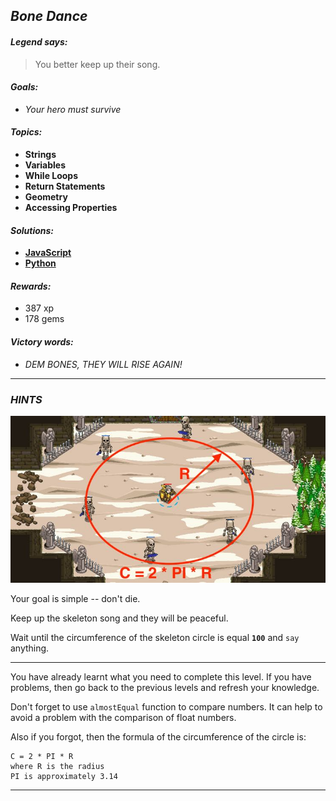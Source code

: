## _Bone Dance_

#### _Legend says:_
> You better keep up their song.

#### _Goals:_
+ _Your hero must survive_

#### _Topics:_
+ **Strings**
+ **Variables**
+ **While Loops**
+ **Return Statements**
+ **Geometry**
+ **Accessing Properties**

#### _Solutions:_
+ **[JavaScript](boneDance.js)**
+ **[Python](bone_dance.py)**

#### _Rewards:_
+ 387 xp
+ 178 gems

#### _Victory words:_
+ _DEM BONES, THEY WILL RISE AGAIN!_

___

### _HINTS_

![](img/boneDance.jpg)

Your goal is simple -- don't die.

Keep up the skeleton song and they will be peaceful.

Wait until the circumference of the skeleton circle is equal **`100`** and `say` anything.

___

You have already learnt what you need to complete this level. If you have problems, then go back to the previous levels and refresh your knowledge.

Don't forget to use `almostEqual` function to compare numbers. It can help to avoid a problem with the comparison of float numbers.

Also if you forgot, then the formula of the circumference of the circle is:

```
C = 2 * PI * R
where R is the radius
PI is approximately 3.14
```

___
